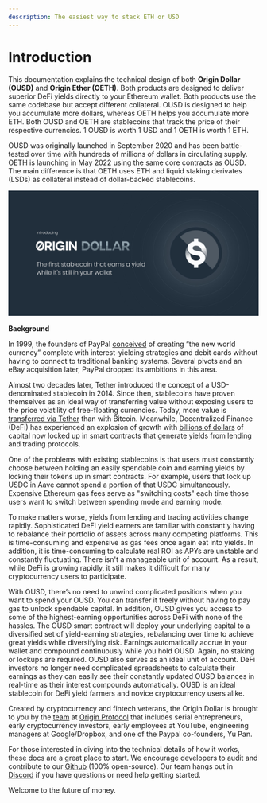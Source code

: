 ```yaml
---
description: The easiest way to stack ETH or USD
---
```


# Introduction

This documentation explains the technical design of both **Origin Dollar (OUSD)** and **Origin Ether (OETH)**. Both products are designed to deliver superior DeFi yields directly to your Ethereum wallet. Both products use the same codebase but accept different collateral. OUSD is designed to help you accumulate more dollars, whereas OETH helps you accumulate more ETH. Both OUSD and OETH are stablecoins that track the price of their respective currencies. 1 OUSD is worth 1 USD and 1 OETH is worth 1 ETH.

OUSD was originally launched in September 2020 and has been battle-tested over time with hundreds of millions of dollars in circulating supply. OETH is launching in May 2022 using the same core contracts as OUSD. The main difference is that OETH uses ETH and liquid staking derivates (LSDs) as collateral instead of dollar-backed stablecoins.

![](.gitbook/assets/origin-dollar-summary.jpeg)

**Background**

In 1999, the founders of PayPal [conceived](https://www.cnbc.com/2017/08/14/david-sacks-cryptocurrency-interview.html) of creating “the new world currency” complete with interest-yielding strategies and debit cards without having to connect to traditional banking systems. Several pivots and an eBay acquisition later, PayPal dropped its ambitions in this area.

Almost two decades later, Tether introduced the concept of a USD-denominated stablecoin in 2014. Since then, stablecoins have proven themselves as an ideal way of transferring value without exposing users to the price volatility of free-floating currencies. Today, more value is [transferred via Tether](https://www.bloomberg.com/news/articles/2019-10-01/tether-not-bitcoin-likely-the-world-s-most-used-cryptocurrency) than with Bitcoin. Meanwhile, Decentralized Finance (DeFi) has experienced an explosion of growth with [billions of dollars](https://defipulse.com/) of capital now locked up in smart contracts that generate yields from lending and trading protocols.

One of the problems with existing stablecoins is that users must constantly choose between holding an easily spendable coin and earning yields by locking their tokens up in smart contracts. For example, users that lock up USDC in Aave cannot spend a portion of that USDC simultaneously. Expensive Ethereum gas fees serve as "switching costs" each time those users want to switch between spending mode and earning mode.

To make matters worse, yields from lending and trading activities change rapidly. Sophisticated DeFi yield earners are familiar with constantly having to rebalance their portfolio of assets across many competing platforms. This is time-consuming and expensive as gas fees once again eat into yields. In addition, it is time-consuming to calculate real ROI as APYs are unstable and constantly fluctuating. There isn't a manageable unit of account. As a result, while DeFi is growing rapidly, it still makes it difficult for many cryptocurrency users to participate.

With OUSD, there’s no need to unwind complicated positions when you want to spend your OUSD. You can transfer it freely without having to pay gas to unlock spendable capital. In addition, OUSD gives you access to some of the highest-earning opportunities across DeFi with none of the hassles. The OUSD smart contract will deploy your underlying capital to a diversified set of yield-earning strategies, rebalancing over time to achieve great yields while diversifying risk. Earnings automatically accrue in your wallet and compound continuously while you hold OUSD. Again, no staking or lockups are required. OUSD also serves as an ideal unit of account. DeFi investors no longer need complicated spreadsheets to calculate their earnings as they can easily see their constantly updated OUSD balances in real-time as their interest compounds automatically. OUSD is an ideal stablecoin for DeFi yield farmers and novice cryptocurrency users alike.

Created by cryptocurrency and fintech veterans, the Origin Dollar is brought to you by the [team](https://www.originprotocol.com/team) at [Origin Protocol](https://www.originprotocol.com) that includes serial entrepreneurs, early cryptocurrency investors, early employees at YouTube, engineering managers at Google/Dropbox, and one of the Paypal co-founders, Yu Pan.

For those interested in diving into the technical details of how it works, these docs are a great place to start. We encourage developers to audit and contribute to our [Github](http://www.github.com/OriginProtocol) (100% open-source). Our team hangs out in [Discord](https://www.originprotocol.com/discord) if you have questions or need help getting started.

Welcome to the future of money.
